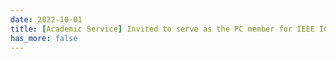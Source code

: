 ```yaml
---
date: 2022-10-01
title: [Academic Service] Invited to serve as the PC member for IEEE ICDCS 2023, a well-established venue on parallel and distributed systems. Welcome your contributions.
has_more: false
---
```

